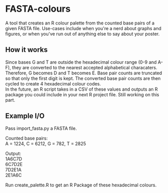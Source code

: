 # FASTA-colours
A tool that creates an R colour palette from the counted base pairs of a given FASTA file. Use-cases include when you're a nerd about graphs and figures, or when you've run out of anything else to say about your poster.  
  
## How it works  
Since bases G and T are outside the hexadecimal colour range (0-9 and A-F), they are converted to the nearest accepted alphabetical characaters. Therefore, G becomes D and T becomes E. Base pair counts are truncated so that only the first digit is kept. The converted base pair counts are then cycled to create 4 hexadecimal colour codes.  
In the future, an R script takes in a CSV of these values and outputs an R package you could include in your next R project file. Still working on this part.  
  
## Example I/O  
Pass import_fasta.py a FASTA file.  
  
Counted base pairs:  
A = 1224, C = 6212, G = 782, T = 2825  
  
Output:  
1A6C7D  
6C7D2E  
7D2E1A  
2E1A6C  
  
Run create_palette.R to get an R Package of these hexadecimal colours.
